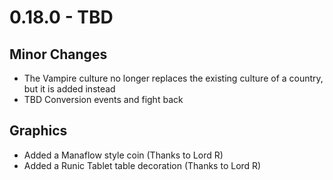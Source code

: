# 0.18.0 - TBD

## Minor Changes
- The Vampire culture no longer replaces the existing culture of a country, but it is added instead
- TBD Conversion events and fight back

## Graphics
- Added a Manaflow style coin (Thanks to Lord R)
- Added a Runic Tablet table decoration (Thanks to Lord R)